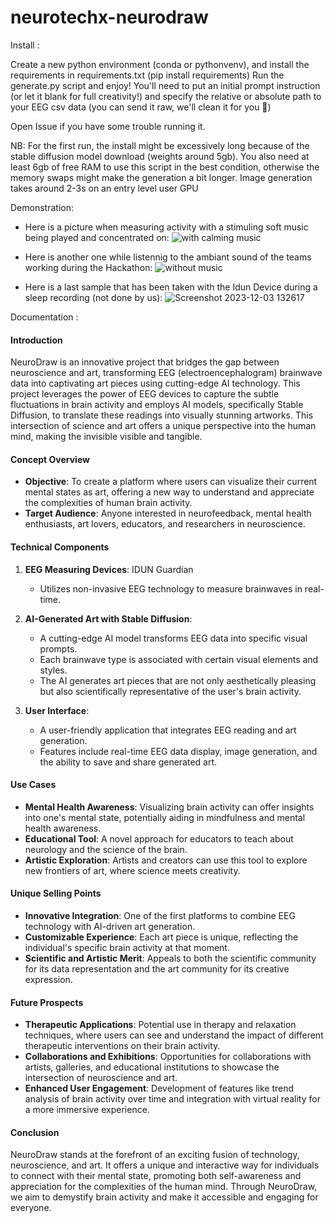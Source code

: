 # neurotechx-neurodraw

Install :

Create a new python environment (conda or pythonvenv), and install the requirements in requirements.txt (pip install requirements)
Run the generate.py script and enjoy! You'll need to put an initial prompt instruction (or let it blank for full creativity!) and specify the relative or absolute path to your EEG csv data (you can send it raw, we'll clean it for you 🍪)

Open Issue if you have some trouble running it.

NB: For the first run, the install might be excessively long because of the stable diffusion model download (weights around 5gb). You also need at least 6gb of free RAM to use this script in the best condition, otherwise the memory swaps might make the generation a bit longer.
Image generation takes around 2-3s on an entry level user GPU 

Demonstration:
   - Here is a picture when measuring activity with a stimuling soft music being played and concentrated on:
![with calming music](https://github.com/hejingar/neurotechx-neurodraw/assets/67289429/32de3166-26ca-476b-9471-2c62bb35dfd1)

   - Here is another one while listennig to the ambiant sound of the teams working during the Hackathon:
![without music](https://github.com/hejingar/neurotechx-neurodraw/assets/67289429/c76509ac-1379-4d47-a20f-0ec3bf0aca97)

   - Here is a last sample that has been taken with the Idun Device during a sleep recording (not done by us):
     ![Screenshot 2023-12-03 132617](https://github.com/hejingar/neurotechx-neurodraw/assets/67289429/8f60dd98-cc28-4e8f-953c-73318b36e0b7)


Documentation : 
#### Introduction
NeuroDraw is an innovative project that bridges the gap between neuroscience and art, transforming EEG (electroencephalogram) brainwave data into captivating art pieces using cutting-edge AI technology. This project leverages the power of EEG devices to capture the subtle fluctuations in brain activity and employs AI models, specifically Stable Diffusion, to translate these readings into visually stunning artworks. This intersection of science and art offers a unique perspective into the human mind, making the invisible visible and tangible.

#### Concept Overview
- **Objective**: To create a platform where users can visualize their current mental states as art, offering a new way to understand and appreciate the complexities of human brain activity.
- **Target Audience**: Anyone interested in neurofeedback, mental health enthusiasts, art lovers, educators, and researchers in neuroscience.

#### Technical Components
1. **EEG Measuring Devices**:  IDUN Guardian
   - Utilizes non-invasive EEG technology to measure brainwaves in real-time.

2. **AI-Generated Art with Stable Diffusion**:
   - A cutting-edge AI model transforms EEG data into specific visual prompts.
   - Each brainwave type is associated with certain visual elements and styles.
   - The AI generates art pieces that are not only aesthetically pleasing but also scientifically representative of the user's brain activity.

3. **User Interface**:
   - A user-friendly application that integrates EEG reading and art generation.
   - Features include real-time EEG data display, image generation, and the ability to save and share generated art.

#### Use Cases
- **Mental Health Awareness**: Visualizing brain activity can offer insights into one's mental state, potentially aiding in mindfulness and mental health awareness.
- **Educational Tool**: A novel approach for educators to teach about neurology and the science of the brain.
- **Artistic Exploration**: Artists and creators can use this tool to explore new frontiers of art, where science meets creativity.

#### Unique Selling Points
- **Innovative Integration**: One of the first platforms to combine EEG technology with AI-driven art generation.
- **Customizable Experience**: Each art piece is unique, reflecting the individual's specific brain activity at that moment.
- **Scientific and Artistic Merit**: Appeals to both the scientific community for its data representation and the art community for its creative expression.

#### Future Prospects
- **Therapeutic Applications**: Potential use in therapy and relaxation techniques, where users can see and understand the impact of different therapeutic interventions on their brain activity.
- **Collaborations and Exhibitions**: Opportunities for collaborations with artists, galleries, and educational institutions to showcase the intersection of neuroscience and art.
- **Enhanced User Engagement**: Development of features like trend analysis of brain activity over time and integration with virtual reality for a more immersive experience.

#### Conclusion
NeuroDraw stands at the forefront of an exciting fusion of technology, neuroscience, and art. It offers a unique and interactive way for individuals to connect with their mental state, promoting both self-awareness and appreciation for the complexities of the human mind. Through NeuroDraw, we aim to demystify brain activity and make it accessible and engaging for everyone.
